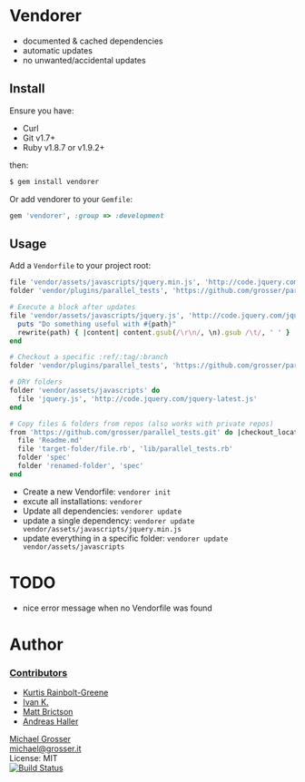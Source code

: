Vendorer
========

 - documented & cached dependencies
 - automatic updates
 - no unwanted/accidental updates


Install
-------

Ensure you have:

 - Curl
 - Git v1.7+
 - Ruby v1.8.7 or v1.9.2+

then:

``` bash
$ gem install vendorer
```

Or add vendorer to your `Gemfile`:

``` ruby
gem 'vendorer', :group => :development
```


Usage
-----

Add a `Vendorfile` to your project root:


<!-- extracted by vendorer init -->
``` ruby
file 'vendor/assets/javascripts/jquery.min.js', 'http://code.jquery.com/jquery-latest.min.js'
folder 'vendor/plugins/parallel_tests', 'https://github.com/grosser/parallel_tests.git'

# Execute a block after updates
file 'vendor/assets/javascripts/jquery.js', 'http://code.jquery.com/jquery.js' do |path|
  puts "Do something useful with #{path}"
  rewrite(path) { |content| content.gsub(/\r\n/, \n).gsub /\t/, ' ' }
end

# Checkout a specific :ref/:tag/:branch
folder 'vendor/plugins/parallel_tests', 'https://github.com/grosser/parallel_tests.git', :tag => 'v0.6.10'

# DRY folders
folder 'vendor/assets/javascripts' do
  file 'jquery.js', 'http://code.jquery.com/jquery-latest.js'
end

# Copy files & folders from repos (also works with private repos)
from 'https://github.com/grosser/parallel_tests.git' do |checkout_location|
  file 'Readme.md'
  file 'target-folder/file.rb', 'lib/parallel_tests.rb'
  folder 'spec'
  folder 'renamed-folder', 'spec'
end
```
<!-- extracted by vendorer init -->

 - Create a new Vendorfile: `vendorer init`
 - excute all installations: `vendorer`
 - Update all dependencies: `vendorer update`
 - update a single dependency: `vendorer update vendor/assets/javascripts/jquery.min.js`
 - update everything in a specific folder: `vendorer update vendor/assets/javascripts`


TODO
====
 - nice error message when no Vendorfile was found

Author
======

### [Contributors](http://github.com/grosser/vendorer/contributors)
 - [Kurtis Rainbolt-Greene](https://github.com/krainboltgreene)
 - [Ivan K.](https://github.com/divout)
 - [Matt Brictson](https://github.com/mbrictson)
 - [Andreas Haller](https://github.com/ahx)

[Michael Grosser](http://grosser.it)<br/>
michael@grosser.it<br/>
License: MIT<br/>
[![Build Status](https://travis-ci.org/grosser/vendorer.png)](https://travis-ci.org/grosser/vendorer)

